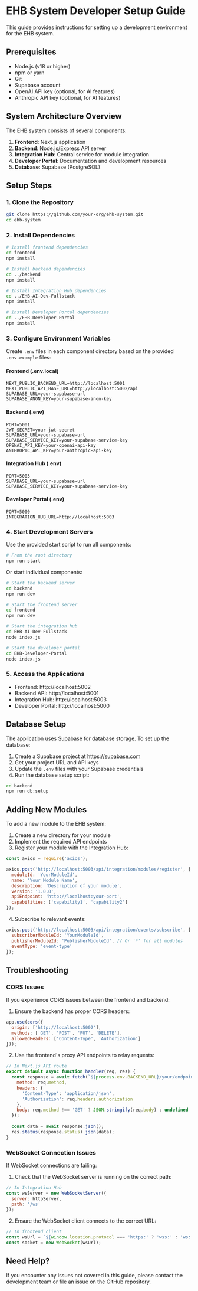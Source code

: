 # EHB System Developer Setup Guide

This guide provides instructions for setting up a development environment for the EHB system.

## Prerequisites

- Node.js (v18 or higher)
- npm or yarn
- Git
- Supabase account
- OpenAI API key (optional, for AI features)
- Anthropic API key (optional, for AI features)

## System Architecture Overview

The EHB system consists of several components:

1. **Frontend**: Next.js application
2. **Backend**: Node.js/Express API server
3. **Integration Hub**: Central service for module integration
4. **Developer Portal**: Documentation and development resources
5. **Database**: Supabase (PostgreSQL)

## Setup Steps

### 1. Clone the Repository

```bash
git clone https://github.com/your-org/ehb-system.git
cd ehb-system
```

### 2. Install Dependencies

```bash
# Install frontend dependencies
cd frontend
npm install

# Install backend dependencies
cd ../backend
npm install

# Install Integration Hub dependencies
cd ../EHB-AI-Dev-Fullstack
npm install

# Install Developer Portal dependencies
cd ../EHB-Developer-Portal
npm install
```

### 3. Configure Environment Variables

Create `.env` files in each component directory based on the provided `.env.example` files:

#### Frontend (.env.local)

```
NEXT_PUBLIC_BACKEND_URL=http://localhost:5001
NEXT_PUBLIC_API_BASE_URL=http://localhost:5002/api
SUPABASE_URL=your-supabase-url
SUPABASE_ANON_KEY=your-supabase-anon-key
```

#### Backend (.env)

```
PORT=5001
JWT_SECRET=your-jwt-secret
SUPABASE_URL=your-supabase-url
SUPABASE_SERVICE_KEY=your-supabase-service-key
OPENAI_API_KEY=your-openai-api-key
ANTHROPIC_API_KEY=your-anthropic-api-key
```

#### Integration Hub (.env)

```
PORT=5003
SUPABASE_URL=your-supabase-url
SUPABASE_SERVICE_KEY=your-supabase-service-key
```

#### Developer Portal (.env)

```
PORT=5000
INTEGRATION_HUB_URL=http://localhost:5003
```

### 4. Start Development Servers

Use the provided start script to run all components:

```bash
# From the root directory
npm run start
```

Or start individual components:

```bash
# Start the backend server
cd backend
npm run dev

# Start the frontend server
cd frontend
npm run dev

# Start the integration hub
cd EHB-AI-Dev-Fullstack
node index.js

# Start the developer portal
cd EHB-Developer-Portal
node index.js
```

### 5. Access the Applications

- Frontend: http://localhost:5002
- Backend API: http://localhost:5001
- Integration Hub: http://localhost:5003
- Developer Portal: http://localhost:5000

## Database Setup

The application uses Supabase for database storage. To set up the database:

1. Create a Supabase project at https://supabase.com
2. Get your project URL and API keys
3. Update the `.env` files with your Supabase credentials
4. Run the database setup script:

```bash
cd backend
npm run db:setup
```

## Adding New Modules

To add a new module to the EHB system:

1. Create a new directory for your module
2. Implement the required API endpoints
3. Register your module with the Integration Hub:

```javascript
const axios = require('axios');

axios.post('http://localhost:5003/api/integration/modules/register', {
  moduleId: 'YourModuleId',
  name: 'Your Module Name',
  description: 'Description of your module',
  version: '1.0.0',
  apiEndpoint: 'http://localhost:your-port',
  capabilities: ['capability1', 'capability2']
});
```

4. Subscribe to relevant events:

```javascript
axios.post('http://localhost:5003/api/integration/events/subscribe', {
  subscriberModuleId: 'YourModuleId',
  publisherModuleId: 'PublisherModuleId', // Or '*' for all modules
  eventType: 'event-type'
});
```

## Troubleshooting

### CORS Issues

If you experience CORS issues between the frontend and backend:

1. Ensure the backend has proper CORS headers:

```javascript
app.use(cors({
  origin: ['http://localhost:5002'],
  methods: ['GET', 'POST', 'PUT', 'DELETE'],
  allowedHeaders: ['Content-Type', 'Authorization']
}));
```

2. Use the frontend's proxy API endpoints to relay requests:

```javascript
// In Next.js API route
export default async function handler(req, res) {
  const response = await fetch(`${process.env.BACKEND_URL}/your/endpoint`, {
    method: req.method,
    headers: {
      'Content-Type': 'application/json',
      'Authorization': req.headers.authorization
    },
    body: req.method !== 'GET' ? JSON.stringify(req.body) : undefined
  });
  
  const data = await response.json();
  res.status(response.status).json(data);
}
```

### WebSocket Connection Issues

If WebSocket connections are failing:

1. Check that the WebSocket server is running on the correct path:

```javascript
// In Integration Hub
const wsServer = new WebSocketServer({ 
  server: httpServer, 
  path: '/ws' 
});
```

2. Ensure the WebSocket client connects to the correct URL:

```javascript
// In frontend client
const wsUrl = `${window.location.protocol === 'https:' ? 'wss:' : 'ws:'}//${window.location.host}/api/proxy/ws`;
const socket = new WebSocket(wsUrl);
```

## Need Help?

If you encounter any issues not covered in this guide, please contact the development team or file an issue on the GitHub repository.